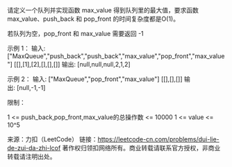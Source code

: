 请定义一个队列并实现函数 max_value 得到队列里的最大值，要求函数max_value、push_back 和 pop_front 的时间复杂度都是O(1)。

若队列为空，pop_front 和 max_value 需要返回 -1

示例 1：
输入: 
["MaxQueue","push_back","push_back","max_value","pop_front","max_value"]
[[],[1],[2],[],[],[]]
输出: [null,null,null,2,1,2]

示例 2：
输入: 
["MaxQueue","pop_front","max_value"]
[[],[],[]]
输出: [null,-1,-1]
 

限制：

1 <= push_back,pop_front,max_value的总操作数 <= 10000
1 <= value <= 10^5

来源：力扣（LeetCode）
链接：https://leetcode-cn.com/problems/dui-lie-de-zui-da-zhi-lcof
著作权归领扣网络所有。商业转载请联系官方授权，非商业转载请注明出处。
